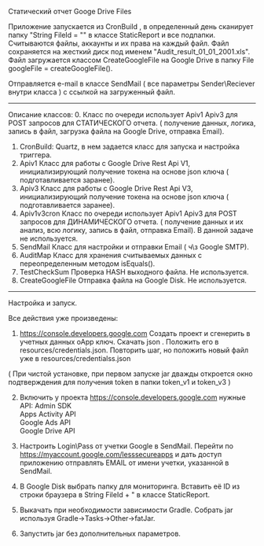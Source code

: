 Статический отчет Googe Drive Files

Приложение запускается из CronBuild , в определенный день сканирует папку 
"String FileId = "<FOLDER ID>" в классе StaticReport и все подпапки.
Считываются файлы, аккаунты и их права на каждый файл.
Файл сохраняется на жесткий диск под именем "Audit_result_01_01_2001.xls".
Файл загружается классом CreateGoogleFile на Google Drive в папку
File googleFile = createGoogleFile(<FOLDER ID>).

Отправляется e-mail в классе SendMail ( все параметры Sender\Reciever внутри класса )
с ссылкой на загруженный файл.

---------------------------------------------------------------------------------------
Описание классов:
0. Класс по очереди использует Apiv1 Apiv3 для POST запросов для СТАТИЧЕСКОГО отчета.
   ( получение данных, логика, запись в файл, загрузка файла на Google Drive, отправка Email).
1. CronBuild:
    Quartz, в нем задается класс для запуска и настройка триггера.
2. Apiv1
    Класс для работы с  Google Drive Rest Api V1, инициализирующий получение 
    токена на основе json ключа ( подготавливается заранее).
2. Apiv3
    Класс для работы с  Google Drive Rest Api V3, инициализирующий получение 
    токена на основе json ключа ( подготавливается заранее).
3. Apiv1v3cron
    Класс по очереди использует Apiv1 Apiv3 для POST запросов для ДИНАМИЧЕСКОГО отчета.
        ( получение данных и их анализ, всю логику, запись в файл, отправка Email).
        В данной задаче не используется.
4. SendMail
    Класс для настройки и отправки Email ( ч\з Google SMTP).
5. AuditMap
    Класс для хранения считываемых данных с переопределенным методом isEquals().
6. TestCheckSum 
    Проверка HASH выходного файла. Не используется.
6. CreateGoogleFile
    Отправка файла на Google Disk. Не используется.

---------------------------------------------------------------------------------------

Настройка и запуск.

Все действия уже произведены:

1. https://console.developers.google.com
    Создать проект и сгенерить в учетных данных oApp ключ.
    Скачать json . Положить его в resources/credentials.json.
Повторить шаг, но положить новый файл уже в resources/credentialss.json

( При чистой установке, при первом запуске jar дважды откроется 
    окно подтверждения для получения token в папки token_v1 и token_v3 )

2. Включить у проекта https://console.developers.google.com нужные API:
             Admin SDK		
             Apps Activity API		
             Google Ads API		
             Google Drive API

3. Настроить Login\Pass от учетки Google в SendMail.
   Перейти по https://myaccount.google.com/lesssecureapps и дать доступ приложению 
    отправлять EMAIL от имени учетки, указанной в SendMail.

4. В Google Disk выбрать папку для мониторинга. Вставить её ID из строки браузера в 
    String FileId + "<FOLDER ID> в классе StaticReport.

5. Выкачать при необходимости зависимости Gradle.
    Собрать jar используя Gradle->Tasks->Other->fatJar.
6. Запустить jar без дополнительных параметров.